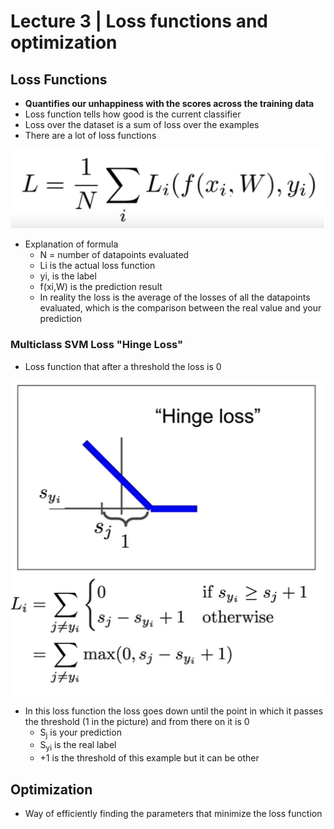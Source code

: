 # Lecture 3 | Loss functions and optimization

## Loss Functions
- **Quantifies our unhappiness with the scores across the training data**
- Loss function tells how good is the current classifier
- Loss over the dataset is a sum of loss over the examples
- There are a lot of loss functions

![Loss functions](res/Lecture3-1.png)
- Explanation of formula
  - N = number of datapoints evaluated
  - Li is the actual loss function
  - yi, is the label
  - f(xi,W) is the prediction result
  - In reality the loss is the average of the losses of all the datapoints evaluated, which is the comparison between the real value and your prediction

### Multiclass SVM Loss "Hinge Loss"
- Loss function that after a threshold the loss is 0

![Hinge loss](res/Lecture3-2.png)
- In this loss function the loss goes down until the point in which it passes the threshold (1 in the picture) and from there on it is 0
  - S<sub>j</sub> is your prediction
  - S<sub>yi</sub> is the real label
  -  +1 is the threshold of this example but it can be other

## Optimization
- Way of efficiently finding the parameters that minimize the loss function